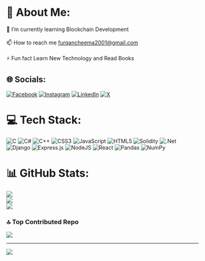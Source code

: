 # 💫 About Me:
🌱 I’m currently learning Blockchain Development<br><br>📫 How to reach me furqancheema2001@gmail.com<br><br>⚡ Fun fact Learn New Technology and Read Books


## 🌐 Socials:
[![Facebook](https://img.shields.io/badge/Facebook-%231877F2.svg?logo=Facebook&logoColor=white)](https://facebook.com/furqancheema02) [![Instagram](https://img.shields.io/badge/Instagram-%23E4405F.svg?logo=Instagram&logoColor=white)](https://instagram.com/furqancheema02) [![LinkedIn](https://img.shields.io/badge/LinkedIn-%230077B5.svg?logo=linkedin&logoColor=white)](https://linkedin.com/in/furqancheema) [![X](https://img.shields.io/badge/X-black.svg?logo=X&logoColor=white)](https://x.com/furqancheema02) 

# 💻 Tech Stack:
![C](https://img.shields.io/badge/c-%2300599C.svg?style=for-the-badge&logo=c&logoColor=white) ![C#](https://img.shields.io/badge/c%23-%23239120.svg?style=for-the-badge&logo=csharp&logoColor=white) ![C++](https://img.shields.io/badge/c++-%2300599C.svg?style=for-the-badge&logo=c%2B%2B&logoColor=white) ![CSS3](https://img.shields.io/badge/css3-%231572B6.svg?style=for-the-badge&logo=css3&logoColor=white) ![JavaScript](https://img.shields.io/badge/javascript-%23323330.svg?style=for-the-badge&logo=javascript&logoColor=%23F7DF1E) ![HTML5](https://img.shields.io/badge/html5-%23E34F26.svg?style=for-the-badge&logo=html5&logoColor=white) ![Solidity](https://img.shields.io/badge/Solidity-%23363636.svg?style=for-the-badge&logo=solidity&logoColor=white) ![.Net](https://img.shields.io/badge/.NET-5C2D91?style=for-the-badge&logo=.net&logoColor=white) ![Django](https://img.shields.io/badge/django-%23092E20.svg?style=for-the-badge&logo=django&logoColor=white) ![Express.js](https://img.shields.io/badge/express.js-%23404d59.svg?style=for-the-badge&logo=express&logoColor=%2361DAFB) ![NodeJS](https://img.shields.io/badge/node.js-6DA55F?style=for-the-badge&logo=node.js&logoColor=white) ![React](https://img.shields.io/badge/react-%2320232a.svg?style=for-the-badge&logo=react&logoColor=%2361DAFB) ![Pandas](https://img.shields.io/badge/pandas-%23150458.svg?style=for-the-badge&logo=pandas&logoColor=white) ![NumPy](https://img.shields.io/badge/numpy-%23013243.svg?style=for-the-badge&logo=numpy&logoColor=white)
# 📊 GitHub Stats:
![](https://github-readme-stats.vercel.app/api?username=furqancheema&theme=swift&hide_border=false&include_all_commits=true&count_private=false)<br/>
![](https://github-readme-streak-stats.herokuapp.com/?user=furqancheema&theme=swift&hide_border=false)<br/>
![](https://github-readme-stats.vercel.app/api/top-langs/?username=furqancheema&theme=swift&hide_border=false&include_all_commits=true&count_private=false&layout=compact)

### 🔝 Top Contributed Repo
![](https://github-contributor-stats.vercel.app/api?username=furqancheema&limit=5&theme=dark&combine_all_yearly_contributions=true)

---
[![](https://visitcount.itsvg.in/api?id=furqancheema&icon=0&color=0)](https://visitcount.itsvg.in)

<!-- Proudly created with GPRM ( https://gprm.itsvg.in ) -->
